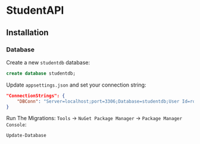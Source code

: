 # StudentAPI

## Installation
### Database
Create a new `studentdb` database:
```sql
create database studentdb;
```

Update `appsettings.json` and set your connection string:
```json
"ConnectionStrings": {
    "DBConn": "Server=localhost;port=3306;Database=studentdb;User Id=root;Password=1234;"
}
```

Run The Migrations: `Tools` -> `NuGet Package Manager` -> `Package Manager Console`:
```
Update-Database
```